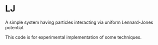 LJ
====

A simple system having particles interacting via uniform Lennard-Jones potential.

This code is for experimental implementation of some techniques.
